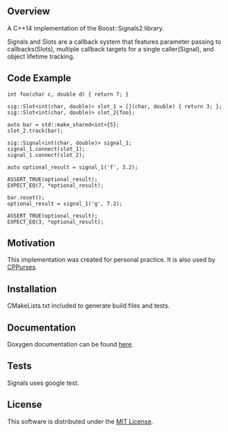 ## Overview
A C++14 implementation of the Boost::Signals2 library.

Signals and Slots are a callback system that features parameter passing to
callbacks(Slots), multiple callback targets for a single caller(Signal), and 
object lifetime tracking.

## Code Example
    int foo(char c, double d) { return 7; }

    sig::Slot<int(char, double)> slot_1 = [](char, double) { return 3; };
    sig::Slot<int(char, double)> slot_2{foo};

    auto bar = std::make_shared<int>{5};
    slot_2.track(bar);

    sig::Signal<int(char, double)> signal_1;
    signal_1.connect(slot_1);
    signal_1.connect(slot_2);

    auto optional_result = signal_1('f', 3.2);

    ASSERT_TRUE(optional_result);
    EXPECT_EQ(7, *optional_result);

    bar.reset();
    optional_result = signal_1('g', 7.2);

    ASSERT_TRUE(optional_result);
    EXPECT_EQ(3, *optional_result);


## Motivation
This implementation was created for personal practice. It is
also used by [CPPurses](https://github.com/a-n-t-h-o-n-y/CPPurses).

## Installation
CMakeLists.txt included to generate build files and tests.

## Documentation
Doxygen documentation can be found [here](
https://a-n-t-h-o-n-y.github.io/Signals/).

## Tests
Signals uses google test.

## License
This software is distributed under the [MIT License](LICENSE.txt).
